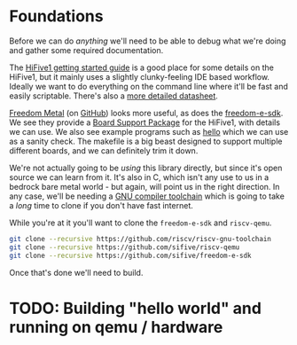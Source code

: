 # Foundations
Before we can do _anything_ we'll need to be able to debug what we're doing and gather some required documentation.

The [HiFive1 getting started guide](https://sifive.cdn.prismic.io/sifive%2F9c57065b-6d28-465b-b67d-f416894123a9_hifive1-getting-started-v1.0.2.pdf) is a good place for some details on the HiFive1, but it mainly uses
a slightly clunky-feeling IDE based workflow. Ideally we want to do everything on the command line where it'll be fast
and easily scriptable. There's also a [more detailed datasheet](https://sifive.cdn.prismic.io/sifive%2F4d063bf8-3ae6-4db6-9843-ee9076ebadf7_fe310-g000.pdf).

[Freedom Metal](https://sifive.github.io/freedom-metal-docs/introduction.html#what-is-freedom-metal) (on [GitHub](https://github.com/sifive/freedom-metal/tree/master)) looks more useful, as does the [freedom-e-sdk](https://github.com/sifive/freedom-e-sdk). We see they provide
a [Board Support Package](https://github.com/sifive/freedom-e-sdk/tree/30c143eb5445f47edb351ba54c84ff8285dc27a9/bsp/sifive-hifive1) for the HiFive1, with details we can use. We also see example programs
such as [hello](https://github.com/sifive/example-hello/tree/d1397bec64187efb8b791fe1eb307aa3c760c694) which we can use as a sanity check. The makefile is a big beast designed to support multiple different boards, and we can definitely trim it down.

We're not actually going to be _using_ this library directly, but since it's open source we can learn from it. It's
also in C, which isn't any use to us in a bedrock bare metal world - but again, will point us in the right direction.
In any case, we'll be needing a [GNU compiler toolchain](https://github.com/riscv/riscv-gnu-toolchain) which is going to take a _long_ time to clone if you don't have fast internet.

While you're at it you'll want to clone the `freedom-e-sdk` and `riscv-qemu`.

```bash
git clone --recursive https://github.com/riscv/riscv-gnu-toolchain
git clone --recursive https://github.com/sifive/riscv-qemu
git clone --recursive https://github.com/sifive/freedom-e-sdk
```

Once that's done we'll need to build.

# TODO: Building "hello world" and running on qemu / hardware
